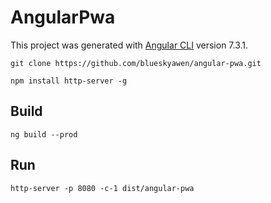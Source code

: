 # AngularPwa

This project was generated with [Angular CLI](https://github.com/angular/angular-cli) version 7.3.1.

    git clone https://github.com/blueskyawen/angular-pwa.git

    npm install http-server -g

## Build

    ng build --prod

## Run

    http-server -p 8080 -c-1 dist/angular-pwa

